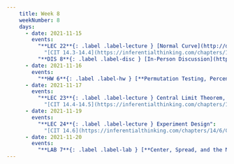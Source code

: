 ```yaml
---
    title: Week 8
    weekNumber: 8
    days:
      - date: 2021-11-15
        events:
          "**LEC 22**{: .label .label-lecture } [Normal Curve](http://datahub.ucsd.edu/user-redirect/git-sync?repo=https://github.com/dsc-courses/dsc10-2021-fa&subPath=lectures/lec22/lecture.ipynb)":
            "[CIT 14.3-14.4](https://inferentialthinking.com/chapters/14/3/SD_and_the_Normal_Curve.html)"
          "**DIS 8**{: .label .label-disc } [In-Person Discussion](http://datahub.ucsd.edu/user-redirect/git-sync?repo=https://github.com/dsc-courses/dsc10-2021-fa&subPath=discussions/08-confidence_intervals/discussion.ipynb)":
      - date: 2021-11-16
        events:
          "**HW 6**{: .label .label-hw } [**Permutation Testing, Percentiles, and Bootstrapping (due 11/16)**](http://datahub.ucsd.edu/user-redirect/git-sync?repo=https://github.com/dsc-courses/dsc10-2021-fa&subPath=homeworks/06-bootstrap/homework.ipynb)":
      - date: 2021-11-17
        events:
          "**LEC 23**{: .label .label-lecture } Central Limit Theorem, Normal Confidence Intervals":
            "[CIT 14.4-14.5](https://inferentialthinking.com/chapters/14/4/Central_Limit_Theorem.html)"
      - date: 2021-11-19
        events:
          "**LEC 24**{: .label .label-lecture } Experiment Design":
            "[CIT 14.6](https://inferentialthinking.com/chapters/14/6/Choosing_a_Sample_Size.html)"
      - date: 2021-11-20
        events:
          "**LAB 7**{: .label .label-lab } [**Center, Spread, and the Normal Distribution (due 11/20)**](http://datahub.ucsd.edu/user-redirect/git-sync?repo=https://github.com/dsc-courses/dsc10-2021-fa&subPath=labs/07-center_spread_normal/lab.ipynb)":
---
```

